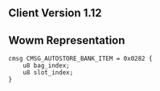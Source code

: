 ## Client Version 1.12

## Wowm Representation
```rust,ignore
cmsg CMSG_AUTOSTORE_BANK_ITEM = 0x0282 {
    u8 bag_index;    
    u8 slot_index;    
}

```
